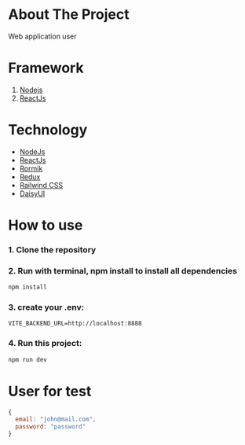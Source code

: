 # About The Project

Web application user

# Framework

1. [Nodejs](https://nodejs.org/en/)
2. [ReactJs](https://react.dev/)

# Technology

- [NodeJs](https://nodejs.org/id)
- [ReactJs](https://react.dev/)
- [Rormik](https://formik.org/)
- [Redux](https://redux.js.org/)
- [Railwind CSS](https://tailwindcss.com/)
- [DaisyUI](https://daisyui.com/)

# How to use

### 1. Clone the repository

### 2. Run with terminal, npm install to install all dependencies

```bash
npm install
```

### 3. create your .env:

```env
VITE_BACKEND_URL=http://localhost:8888

```

### 4. Run this project:

```bash
npm run dev
```

# User for test

```js
{
  email: "john@mail.com",
  password: "password"
}
```
